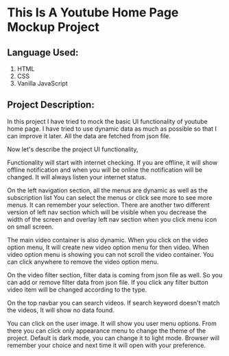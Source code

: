 # This Is A Youtube Home Page Mockup Project

## Language Used:

1. HTML
2. CSS
3. Vanilla JavaScript

## Project Description:

In this project I have tried to mock the basic UI functionality of youtube home page.
I have tried to use dynamic data as much as possible so that I can improve it later.
All the data are fetched from json file.

Now let's describe the project UI functionality,

Functionality will start with internet checking. If you are offline, it will show offline notification and when you will be online the notification will be changed. It will always listen your internet status.

On the left navigation section, all the menus are dynamic as well as the subscription list
You can select the menus or click see more to see more menus. It can remember your selection.
There are another two different version of left nav section which will be visible 
when you decrease the width of the screen and overlay left nav section when you click menu icon on small screen.

The main video container is also dynamic. When you click on the video option menu,
It will create new video option menu for then video. 
When video option menu is showing you can not scroll the video container. 
You can click anywhere to remove the video option menu.

On the video filter section, filter data is coming from json file as well. 
So you can add or remove filter data from json file.
If you click any filter button video item will be changed according to the type.

On the top navbar you can search videos. If search keyword doesn't match the videos, It will show no data found.

You can click on the user image. It will show you user menu options. From there you can click only appearance menu to change the theme of the project. Default is dark mode, you can change it to light mode. Browser will remember your choice and next time it will open with your preference.

